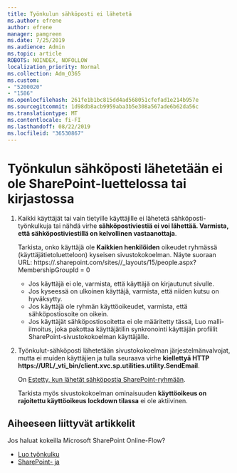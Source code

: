 ```yaml
---
title: Työnkulun sähköposti ei lähetetä
ms.author: efrene
author: efrene
manager: pamgreen
ms.date: 7/25/2019
ms.audience: Admin
ms.topic: article
ROBOTS: NOINDEX, NOFOLLOW
localization_priority: Normal
ms.collection: Adm_O365
ms.custom:
- "5200020"
- "1586"
ms.openlocfilehash: 261fe1b1bc815dd4ad568051cfefad1e214b957e
ms.sourcegitcommit: 1d98db8acb9959aba3b5e308a567ade6b62da56c
ms.translationtype: MT
ms.contentlocale: fi-FI
ms.lasthandoff: 08/22/2019
ms.locfileid: "36530867"
---
```

# <a name="workflow-email-is-not-being-sent-for-a-sharepoint-list-or-library"></a>Työnkulun sähköposti lähetetään ei ole SharePoint-luettelossa tai kirjastossa

1. Kaikki käyttäjät tai vain tietyille käyttäjille ei lähetetä sähköposti-työnkulkuja tai nähdä virhe **sähköpostiviestiä ei voi lähettää. Varmista, että sähköpostiviestillä on kelvollinen vastaanottaja**.

    Tarkista, onko käyttäjä ole **Kaikkien henkilöiden** oikeudet ryhmässä (käyttäjätietoluetteloon) kyseisen sivustokokoelman.  Näyte suoraan URL: https://<tenant>.sharepoint.com/sites/<sitename>/_layouts/15/people.aspx? MembershipGroupId = 0

    - Jos käyttäjä ei ole, varmista, että käyttäjä on kirjautunut sivulle. 
    - Jos kyseessä on ulkoinen käyttäjä, varmista, että niiden kutsu on hyväksytty.
    - Jos käyttäjä ole ryhmän käyttöoikeudet, varmista, että sähköpostiosoite on oikein.
    - Jos käyttäjät sähköpostiosoitetta ei ole määritetty tässä, Luo malli-ilmoitus, joka pakottaa käyttäjätilin synkronointi käyttäjän profiilit SharePoint-sivustokokoelman käyttäjälle.
 
2. Työnkulut-sähköposti lähetetään sivustokokoelman järjestelmänvalvojat, mutta ei muiden käyttäjien ja tulla seuraava virhe **kiellettyä HTTP <span>https:</span>//URL/_vti_bin/client.xvc.sp.utilities.utility.SendEmail**.
 

    On [Estetty, kun lähetät sähköpostia SharePoint-ryhmään](https://docs.microsoft.com/sharepoint/support/sharing-and-permissions/access-denied-when-send-an-email-to-groups).

    Tarkista myös sivustokokoelman ominaisuuden **käyttöoikeus on rajoitettu käyttöoikeus lockdown tilassa** ei ole aktiivinen.


## <a name="related-topics"></a>Aiheeseen liittyvät artikkelit
Jos haluat kokeilla Microsoft SharePoint Online-Flow?
- [Luo työnkulku](https://support.office.com/article/Create-a-flow-for-a-list-or-library-in-SharePoint-Online-or-OneDrive-for-Business-a9c3e03b-0654-46af-a254-20252e580d01) 
- [SharePoint- ja](https://flow.microsoft.com/blog/sharepoint-and-flow/) 


